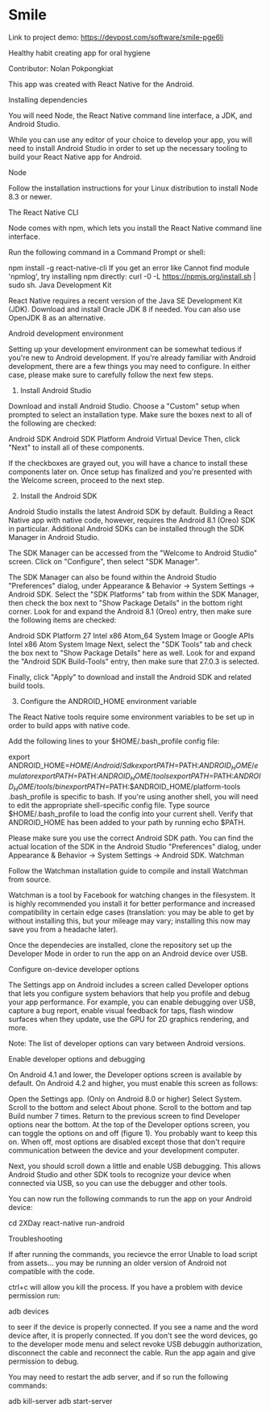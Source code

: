 # Smile

Link to project demo:
https://devpost.com/software/smile-pge6li

Healthy habit creating app for oral hygiene

Contributor: Nolan Pokpongkiat

This app was created with React Native for the Android.

Installing dependencies

You will need Node, the React Native command line interface, a JDK, and Android Studio.

While you can use any editor of your choice to develop your app, you will need to install Android Studio in order to set up the necessary tooling to build your React Native app for Android.

Node

Follow the installation instructions for your Linux distribution to install Node 8.3 or newer.

The React Native CLI

Node comes with npm, which lets you install the React Native command line interface.

Run the following command in a Command Prompt or shell:

npm install -g react-native-cli
If you get an error like Cannot find module 'npmlog', try installing npm directly: curl -0 -L https://npmjs.org/install.sh | sudo sh.
Java Development Kit

React Native requires a recent version of the Java SE Development Kit (JDK). Download and install Oracle JDK 8 if needed. You can also use OpenJDK 8 as an alternative.

Android development environment

Setting up your development environment can be somewhat tedious if you're new to Android development. If you're already familiar with Android development, there are a few things you may need to configure. In either case, please make sure to carefully follow the next few steps.

1. Install Android Studio

Download and install Android Studio. Choose a "Custom" setup when prompted to select an installation type. Make sure the boxes next to all of the following are checked:

Android SDK
Android SDK Platform
Android Virtual Device
Then, click "Next" to install all of these components.

If the checkboxes are grayed out, you will have a chance to install these components later on.
Once setup has finalized and you're presented with the Welcome screen, proceed to the next step.

2. Install the Android SDK

Android Studio installs the latest Android SDK by default. Building a React Native app with native code, however, requires the Android 8.1 (Oreo) SDK in particular. Additional Android SDKs can be installed through the SDK Manager in Android Studio.

The SDK Manager can be accessed from the "Welcome to Android Studio" screen. Click on "Configure", then select "SDK Manager".

The SDK Manager can also be found within the Android Studio "Preferences" dialog, under Appearance & Behavior → System Settings → Android SDK.
Select the "SDK Platforms" tab from within the SDK Manager, then check the box next to "Show Package Details" in the bottom right corner. Look for and expand the Android 8.1 (Oreo) entry, then make sure the following items are checked:

Android SDK Platform 27
Intel x86 Atom_64 System Image or Google APIs Intel x86 Atom System Image
Next, select the "SDK Tools" tab and check the box next to "Show Package Details" here as well. Look for and expand the "Android SDK Build-Tools" entry, then make sure that 27.0.3 is selected.

Finally, click "Apply" to download and install the Android SDK and related build tools.

3. Configure the ANDROID_HOME environment variable

The React Native tools require some environment variables to be set up in order to build apps with native code.

Add the following lines to your $HOME/.bash_profile config file:

export ANDROID_HOME=$HOME/Android/Sdk
export PATH=$PATH:$ANDROID_HOME/emulator
export PATH=$PATH:$ANDROID_HOME/tools
export PATH=$PATH:$ANDROID_HOME/tools/bin
export PATH=$PATH:$ANDROID_HOME/platform-tools
.bash_profile is specific to bash. If you're using another shell, you will need to edit the appropriate shell-specific config file.
Type source $HOME/.bash_profile to load the config into your current shell. Verify that ANDROID_HOME has been added to your path by running echo $PATH.

Please make sure you use the correct Android SDK path. You can find the actual location of the SDK in the Android Studio "Preferences" dialog, under Appearance & Behavior → System Settings → Android SDK.
Watchman

Follow the Watchman installation guide to compile and install Watchman from source.

Watchman is a tool by Facebook for watching changes in the filesystem. It is highly recommended you install it for better performance and increased compatibility in certain edge cases (translation: you may be able to get by without installing this, but your mileage may vary; installing this now may save you from a headache later).


Once the dependecies are installed, clone the repository set up the Developer Mode in order to run the app on an Android device over USB.

Configure on-device developer options

The Settings app on Android includes a screen called Developer options that lets you configure system behaviors that help you profile and debug your app performance. For example, you can enable debugging over USB, capture a bug report, enable visual feedback for taps, flash window surfaces when they update, use the GPU for 2D graphics rendering, and more.

Note: The list of developer options can vary between Android versions.

Enable developer options and debugging

On Android 4.1 and lower, the Developer options screen is available by default. On Android 4.2 and higher, you must enable this screen as follows:

Open the Settings app.
(Only on Android 8.0 or higher) Select System.
Scroll to the bottom and select About phone.
Scroll to the bottom and tap Build number 7 times.
Return to the previous screen to find Developer options near the bottom.
At the top of the Developer options screen, you can toggle the options on and off (figure 1). You probably want to keep this on. When off, most options are disabled except those that don't require communication between the device and your development computer.

Next, you should scroll down a little and enable USB debugging. This allows Android Studio and other SDK tools to recognize your device when connected via USB, so you can use the debugger and other tools.

You can now run the following commands to run the app on your Android device:

cd 2XDay
react-native run-android

Troubleshooting

If after running the commands, you recievce the error Unable to load script from assets... you may be running an older version of Android not compatible with the code.

ctrl+c will allow you kill the process.
If you have a problem with device permission run:

adb devices 

to seer if the device is properly connected. If you see a name and the word device after, it is properly connected. If you don't see the word devices, go to the developer mode menu and select revoke USB debuggin authorization, disconnect the cable and reconnect the cable. Run the app again and give permission to debug.

You may need to restart the adb server, and if so run the following commands:

adb kill-server
adb start-server



